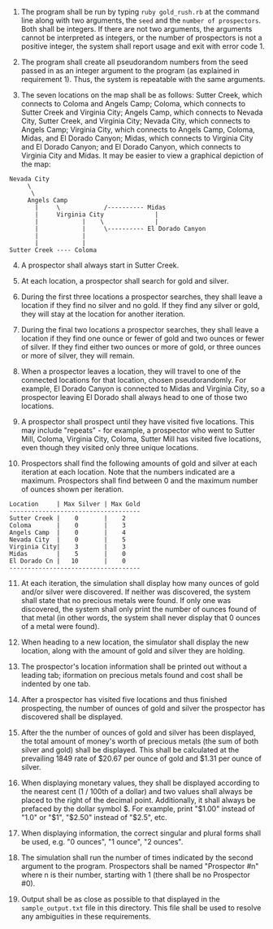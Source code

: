 1. The program shall be run by typing `ruby gold_rush.rb` at the command line along with two arguments, the `seed` and the `number of prospectors`.  Both shall be integers.  If there are not two arguments, the arguments cannot be interpreted as integers, or the number of prospectors is not a positive integer, the system shall report usage and exit with error code 1.

2. The program shall create all pseudorandom numbers from the seed passed in as an integer argument to the program (as explained in requirement 1).  Thus, the system is repeatable with the same arguments.

3. The seven locations on the map shall be as follows: Sutter Creek, which connects to Coloma and Angels Camp; Coloma, which connects to Sutter Creek and Virginia City; Angels Camp, which connects to Nevada City, Sutter Creek, and Virginia City; Nevada City, which connects to Angels Camp; Virginia City, which connects to Angels Camp, Coloma, Midas, and El Dorado Canyon; Midas, which connects to Virginia City and El Dorado Canyon; and El Dorado Canyon, which connects to Virginia City and Midas.  It may be easier to view a graphical depiction of the map:
```
Nevada City
     \
      \
     Angels Camp
       |     \            /---------- Midas
       |     Virginia City              |
       |            |    \              |
       |            |     \---------- El Dorado Canyon
       |            |
       |            |
Sutter Creek ---- Coloma
```

4. A prospector shall always start in Sutter Creek.

5. At each location, a prospector shall search for gold and silver.

6. During the first three locations a prospector searches, they shall leave a location if they find no silver and no gold.  If they find any silver or gold, they will stay at the location for another iteration.

7. During the final two locations a prospector searches, they shall leave a location if they find one ounce or fewer of gold and two ounces or fewer of silver.  If they find either two ounces or more of gold, or three ounces or more of silver, they will remain.

8. When a prospector leaves a location, they will travel to one of the connected locations for that location, chosen pseudorandomly.  For example, El Dorado Canyon is connected to Midas and Virginia City, so a prospector leaving El Dorado shall always head to one of those two locations.

9. A prospector shall prospect until they have visited five locations.  This may include "repeats" - for example, a prospector who went to Sutter Mill, Coloma, Virginia City, Coloma, Sutter Mill has visited five locations, even though they visited only three unique locations.

10. Prospectors shall find the following amounts of gold and silver at each iteration at each location.  Note that the numbers indicated are a maximum.  Prospectors shall find between 0 and the maximum number of ounces shown per iteration.
```
Location     | Max Silver | Max Gold
------------------------------------
Sutter Creek |    0       |    2
Coloma       |    0       |    3
Angels Camp  |    0       |    4
Nevada City  |    0       |    5
Virginia City|    3       |    3
Midas        |    5       |    0
El Dorado Cn |   10       |    0
------------------------------------
```

11. At each iteration, the simulation shall display how many ounces of gold and/or silver were discovered.  If neither was discovered, the system shall state that no precious metals were found.  If only one was discovered, the system shall only print the number of ounces found of that metal (in other words, the system shall never display that 0 ounces of a metal were found).

12. When heading to a new location, the simulator shall display the new location, along with the amount of gold and silver they are holding.

13. The prospector's location information shall be printed out without a leading tab; iformation on precious metals found and cost shall be indented by one tab.

14. After a prospector has visited five locations and thus finished prospecting, the number of ounces of gold and silver the prospector has discovered shall be displayed.

15. After the the number of ounces of gold and silver has been displayed, the total amount of money's worth of precious metals (the sum of both silver and gold) shall be displayed.  This shall be calculated at the prevailing 1849 rate of $20.67 per ounce of gold and $1.31 per ounce of silver.

16. When displaying monetary values, they shall be displayed according to the nearest cent (1 / 100th of a dollar) and two values shall always be placed to the right of the decimal point.  Additionally, it shall always be prefaced by the dollar symbol $. For example, print "$1.00" instead of "1.0" or "$1", "$2.50" instead of "$2.5", etc.

17. When displaying information, the correct singular and plural forms shall be used, e.g. "0 ounces", "1 ounce", "2 ounces".

18. The simulation shall run the number of times indicated by the second argument to the program.  Prospectors shall be named "Prospector #n" where n is their number, starting with 1 (there shall be no Prospector #0).

19. Output shall be as close as possible to that displayed in the `sample_output.txt` file in this directory.  This file shall be used to resolve any ambiguities in these requirements.
